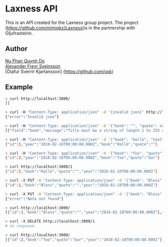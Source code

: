 # Laxness API
This is an API created for the Laxness group project. The project (https://github.com/mimiqkz/Laxness)is in the partnership with Gljufrasteinn.

## Author
[Nu Phan Quynh Do](https://github.com/mimiqkz/) <br>
[Alexander Freyr Sveinsson](https://github.com/zurgur/) <br>
[Ólafur Sverrir Kjartansson] (https://github.com/osk) <br>

## Example

```bash
> curl http://localhost:3000/
[]

> curl -H "Content-Type: application/json" -d '{invalid json}' http://localhost:3000/
{"error":"Invalid json"}

> curl -H "Content-Type: application/json" -d '{"book": "", "quote": null, "year": "x"}' http://localhost:3000/
[{"field":"book","message":"Title must be a string of length 1 to 255 characters"},{"field":"quote","message":"Text must be a string"},{"field":"year","message":"Datetime must be ISO 8601 date"}]

> curl -H "Content-Type: application/json" -d '{"book": "Halló", "text": "", "year": "2018-02-18"}' http://localhost:3000/
{"id":1,"year":"2018-02-18T00:00:00.000Z","book":"Halló","quote":""}

> curl -H "Content-Type: application/json" -d '{"book": "foo", "quote": "bar", "year": "2018-02-18"}' http://localhost:3000/
{"id":2,"year":"2018-02-18T00:00:00.000Z","book":"foo","quote":"bar"}

> curl http://localhost:3000/1
{"id":1,"book":"Halló","quote":"","year":"2018-02-18T00:00:00.000Z"}

> curl -X PUT -H "Content-Type: application/json" -d '{"book": "Bless", "quote": "", "year": "2018-02-18"}' http://localhost:3000/1
{"id":1,"book":"Bless","quote":"","year":"2018-02-18T00:00:00.000Z"}

> curl -X PUT -H "Content-Type: application/json" -d '{"book": "Bless", "quote": "",  "year": "2018-02-18"}' http://localhost:3000/10
{"error":"Note not found"}

> curl http://localhost:3000/
[{"id":1,"book":"Bless","quote":"","year":"2018-02-18T00:00:00.000Z"},{"id":2,"book":"foo","quote":"bar","year":"2018-02-18T00:00:00.000Z"}]

> curl -X DELETE http://localhost:3000/1
# no response

> curl http://localhost:3000/
[{"id":2,"book":"foo","quote":"bar","year":"2018-02-18T00:00:00.000Z"}]
```

